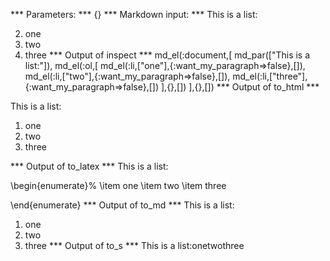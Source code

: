 
*** Parameters: ***
{}
*** Markdown input: ***
This is a list:

2. one
2. two
3. three
*** Output of inspect ***
md_el(:document,[
	md_par(["This is a list:"]),
	md_el(:ol,[
		md_el(:li,["one"],{:want_my_paragraph=>false},[]),
		md_el(:li,["two"],{:want_my_paragraph=>false},[]),
		md_el(:li,["three"],{:want_my_paragraph=>false},[])
	],{},[])
],{},[])
*** Output of to_html ***
<p>This is a list:</p>

<ol>
<li>one</li>

<li>two</li>

<li>three</li>
</ol>
*** Output of to_latex ***
This is a list:

\begin{enumerate}%
\item one
\item two
\item three

\end{enumerate}
*** Output of to_md ***
This is a list:

1. one
2. two
3. three
*** Output of to_s ***
This is a list:onetwothree
